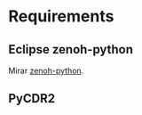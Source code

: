 # Requirements

## Eclipse zenoh-python
Mirar [zenoh-python](https://github.com/izaballa/SDV/tree/main/Zenoh-Architecture/Operator/zenoh-subscriber#readme).

## PyCDR2
